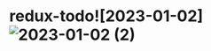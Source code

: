# redux-todo![2023-01-02]![2023-01-02 (2)](https://user-images.githubusercontent.com/88592010/210257008-fa58fbf4-af82-44b2-b259-d2156db13f0d.png)
